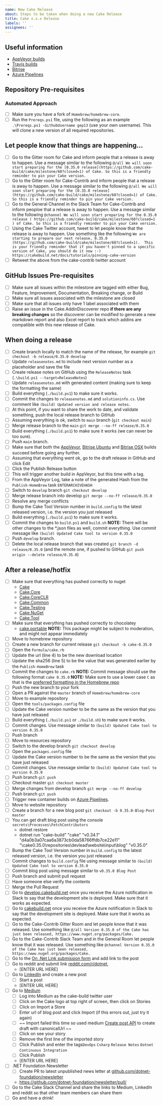 ```yaml
---
name: New Cake Release
about: Steps to be taken when doing a new Cake Release
title: Cake x.x.x Release
labels: ''
assignees: ''
---
```


## Useful information

* [AppVeyor builds](https://ci.appveyor.com/project/cakebuild/cake)
* [Travis builds](https://travis-ci.org/cake-build/cake)
* [Bitrise](https://bitrise.io)
* [Azure Pipelines](https://dev.azure.com/cake-build/Cake/_build)

## Repository Pre-requisites


### Automated Approach
- [ ] Make sure you have a fork of `Homebrew/homebrew-core`.
- [ ] Run the `Prereqs.ps1` file, using the following as an example `.\Prereqs.ps1 -GithubUsername gep13` (use your own username). This will clone a new version of all required repositories.

## Let people know that things are happening...

- [ ] Go to the Gitter room for Cake and inform people that a release is away to happen.  Use a message similar to the following `@/all We will soon start preparing for the [0.35.0 release](https://github.com/cake-build/cake/milestone/60?closed=1) of Cake. So this is a friendly reminder to pin your Cake version.`
- [ ] Go to the Gitter room for Cake-Contrib and inform people that a release is away to happen.  Use a message similar to the following `@/all We will soon start preparing for the [0.35.0 release](https://github.com/cake-build/cake/milestone/60?closed=1) of Cake. So this is a friendly reminder to pin your Cake version.`
- [ ] Go to the General Channel in the Slack Team for Cake-Contrib and inform peoploe that a release is away to happen.  Use a message similar to the following `@channel We will soon start preparing for the 0.35.0 release ( https://github.com/cake-build/cake/milestone/60?closed=1 ) of Cake. So this is a friendly reminder to pin your Cake version.`
- [ ] Using the Cake Twitter account, tweet to let people know that the release is away to happen.  Use something like the following `We are starting to prepare our next release, 0.35.0 (https://github.com/cake-build/cake/milestone/60?closed=1).  This is your friendly reminder that if you haven't pinned to a specific version of Cake, you should do it now :-) https://cakebuild.net/docs/tutorials/pinning-cake-version`
- [ ] Retweet the above from the cake-contrib twitter account

## GitHub Issues Pre-requisites

- [ ] Make sure all issues within the milestone are tagged with either Bug, Feature, Improvement, Documentation, Breaking change, or Build
- [ ] Make sure all issues associated with the milestone are closed
- [ ] Make sure that all issues only have 1 label associated with them
- [ ] Raise an issue in the Cake.AddinDiscoverer repo **if there are any breaking changes** so the discoverer can be modified to generate a new markdown report and also Excel report to track which addins are compatible with this new release of Cake.

## When doing a release

- [ ] Create branch locally to match the name of the release, for example `git checkout -b release/0.35.0 develop`
- [ ] Update `releasenotes.md` to include next version number as a placeholder and save the file
- [ ] Create release notes on GitHub using the `ReleaseNotes` task (`.\build.ps1 --target=ReleaseNotes`)
- [ ] Update `releasenotes.md` with generated content (making sure to keep the formatting the same)
- [ ] Build everything (`./build.ps1`) to make sure it works.
- [ ] Commit the changes to `releasenotes.md` and `solutioninfo.cs`. Use comment like `(build) Updated version and release notes.`
- [ ] At this point, if you want to share the work to date, and validate something, push the local release branch to GitHub
- [ ] Assuming everything is ok, switch to `main` branch (`git checkout main`)
- [ ] Merge release branch to the `main` `git merge --no-ff release/0.35.0`
- [ ] Build everything (`./build.ps1`) to make sure it works (we can never be too sure).
- [ ] Push `main` branch.
- [ ] Make sure that both the [AppVeyor](https://ci.appveyor.com/project/cakebuild/cake), [Bitrise Ubuntu](https://www.bitrise.io/app/b811c91a26b1ea80#/builds) and [Bitrise OSX](https://www.bitrise.io/app/7a9d707b00881436#/builds) builds succeed before going any further.
- [ ] Assuming that everything went ok, go to the draft release in GitHub and click Edit
- [ ] Click the Publish Release button
- [ ] This will trigger another build in AppVeyor, but this time with a tag.
- [ ] From the AppVeyor Log, take a note of the generated Hash from the `Publish-HomeBrew` task `ENTERARCHIVEHASH`
- [ ] Switch to `develop` branch `git checkout develop`
- [ ] Merge release branch into develop `git merge --no-ff release/0.35.0`
- [ ] Resolve any merge conflicts
- [ ] Bump the Cake Tool Version number in `build.config` to the latest released version, i.e. the version you just released
- [ ] Build everything (`./build.ps1`) to make sure it works.
- [ ] Commit the changes to `build.ps1` and `build.sh`  **NOTE:** There will be other changes to the *.json files as well, commit everything. Use commit message like `(build) Updated Cake tool to version 0.35.0`
- [ ] Push `develop` branch.
- [ ] Delete the local release branch that was created `git branch -d release/0.35.0` (and the remote one, if pushed to GitHub `git push origin --delete release/0.35.0`)

## After a release/hotfix

- [ ] Make sure that everything has pushed correctly to nuget
    * [Cake](https://www.nuget.org/packages/Cake/)
    * [Cake.Core](https://www.nuget.org/packages/Cake.Core/)
    * [Cake.CoreCLR](https://www.nuget.org/packages/Cake.CoreCLR/)
    * [Cake.Common](https://www.nuget.org/packages/Cake.Common/)
    * [Cake.Testing](https://www.nuget.org/packages/Cake.Testing/)
    * [Cake.NuGet](https://www.nuget.org/packages/Cake.NuGet/)
    * [Cake.Tool](https://www.nuget.org/packages/Cake.Tool/)
- [ ] Make sure that everything has pushed correctly to chocolatey
    * [cake.portable](https://chocolatey.org/packages/cake.portable) **NOTE:** This package might be subject to moderation, and might not appear immediately
- [ ] Move to homebrew repository
- [ ] Create a new branch for current release `git checkout -b cake-0.35.0`
- [ ] Open the `Formula/cake.rb`
- [ ] Update the url (line 4) to be the new download location
- [ ] Update the sha256 (line 5) to be the value that was generated earlier by the `Publish-HomeBrew` task
- [ ] Commit the changes to `cake.rb`  **NOTE:** Commit message should use the following format `cake 0.35.0`  **NOTE:** Make sure to use a lower case `C` as that is the [preferred formatting in the Homebrew repo](https://github.com/Homebrew/homebrew-core/pull/4857#issuecomment-247475453)
- [ ] Push the new branch to your fork
- [ ] Open a PR against the `master` branch of `Homebrew/homebrew-core`
- [ ] Move to example repository
- [ ] Open the `tools/packages.config` file
- [ ] Update the Cake version number to be the same as the version that you have just released
- [ ] Build everything (`./build.ps1` or `./build.sh`) to make sure it works.
- [ ] Commit changes. Use message similar to `(build) Updated Cake tool to version 0.35.0`
- [ ] Push branch
- [ ] Move to resources repository
- [ ] Switch to the develop branch `git checkout develop`
- [ ] Open the `packages.config` file
- [ ] Update the Cake version number to be the same as the version that you have just released
- [ ] Commit changes. Use message similar to `(build) Updated Cake tool to version 0.35.0`
- [ ] Push branch `git push`
- [ ] Checkout master `git checkout master`
- [ ] Merge changes from develop branch `git merge --no-ff develop`
- [ ] Push branch `git push`
- [ ] Trigger new container builds on [Azure Pipelines](https://dev.azure.com/cake-build/Cake/_build?definitionId=9).
- [ ] Move to website repository
- [ ] Create a branch for a new blog post `git checkout -b 0.35.0-Blog-Post master`
- [ ] You can get draft blog post using the console `secrets\Processes\FetchContributors`
    * dotnet restore
    * dotnet run "cake-build" "cake" "v0.34.1" "d4a0b3a07caa6a3873cb0da58766ffdb7ce22e11" "\cake0.35.0\repositories\devlead\website\input\blog" "v0.35.0"
- [ ] Bump the Cake Tool Version number in `build.config` to the latest released version, i.e. the version you just released
- [ ] Commit changes to `build.config` file using message similar to `(build) Updated Cake tool to version 0.35.0`
- [ ] Commit blog post using message similar to `v0.35.0 Blog Post`
- [ ] Push branch and submit pull request
- [ ] Have someone else verify the contents
- [ ] Merge the Pull Request
- [ ] Go to [develop.cakebuild.net](https://develop.cakebuild.net) once you receive the Azure notification in Slack to say that the development site is deployed.  Make sure that it works as expected.
- [ ] Go to [cakebuild.net](https://cakebuild.net/) once you receive the Azure notification in Slack to say that the development site is deployed.  Make sure that it works as expected.
- [ ] Go to the Cake-Contrib Gitter Room and let people know that it was released.  Use something like `@/all Version 0.35.0 of the Cake has just been released, https://www.nuget.org/packages/Cake.`
- [ ] Go to the Cake-Contrib Slack Team and in the General Room let people know that it was released.  Use something like `@channel Version 0.35.0 of the Cake has just been released, https://www.nuget.org/packages/Cake.`
- [ ] Go to the [On .Net Link submission form](https://weekindotnet.azurewebsites.net/) and add link to the post
- [ ] Go to reddit and submit link [reddit.com/r/dotnet](https://reddit.com/r/dotnet), 
  - [ENTER URL HERE]
- [ ] Go to [LinkedIn](https://www.linkedin.com/company/17902391/) and create a new post
  - [ ] Start a post
  - [ENTER URL HERE]
- [ ] Go to [Medium](https://medium.com/@cakebuildnet)
  - [ ] Log into Medium as the cake-build twitter user
  - [ ] Click on the Cake logo at top right of screen, then click on Stories
  - [ ] Click on Import a Store
  - [ ]  Enter url of blog post and click Import (if this errors out, just try it again)
  - [ ] ~~ Import failed this time so used medium [Create post API](https://github.com/Medium/medium-api-docs/blob/master/README.md#creating-a-post) to create draft with canonicalUrl ~~
  - [ ] Click on see your story
  - [ ] Remove the first line of the imported story
  - [ ] Click Publish and enter the tags`DevOps` `Csharp` `Release Notes` `Dotnet` `Continuous Integration`
  - [ ] Click Publish
  - [ENTER URL HERE]
- [ ] .NET Foundation Newsletter
  - [ ] Create PR to latest unpublished news letter at [github.com/dotnet-foundation/newsletter](https://github.com/dotnet-foundation/newsletter)
  - https://github.com/dotnet-foundation/newsletter/pull/
- [ ] Go to the Cake Slack Channel and share the links to Medium, LinkedIn and reddit so that other team members can share them
- [ ] Go and have a drink!
